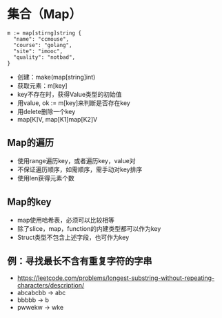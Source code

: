 # 集合（Map）
```
m := map[stirng]string {
  "name": "ccmouse",
  "course": "golang",
  "site": "imooc",
  "quality": "notbad",
}
```
* 创建：make(map[string]int)
* 获取元素：m[key]
* key不存在时，获得Value类型的初始值
* 用value, ok := m[key]来判断是否存在key
* 用delete删除一个key
* map[K]V, map[K1]map[K2]V

## Map的遍历
* 使用range遍历key，或者遍历key，value对
* 不保证遍历顺序，如需顺序，需手动对key排序
* 使用len获得元素个数

## Map的key
* map使用哈希表，必须可以比较相等
* 除了slice，map，function的内建类型都可以作为key
* Struct类型不包含上述字段，也可作为key

## 例：寻找最长不含有重复字符的字串
* https://leetcode.com/problems/longest-substring-without-repeating-characters/description/
* abcabcbb -> abc
* bbbbb -> b
* pwwekw -> wke

